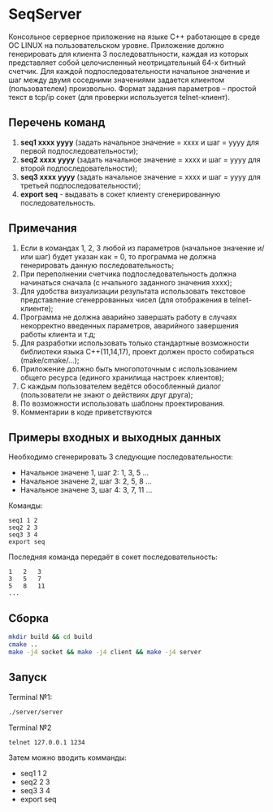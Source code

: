 # SeqServer
 
Консольное серверное приложение на языке С++ работающее в среде ОС LINUX на пользовательском уровне. Приложение должно генерировать для клиента 3 последоватльности, каждая из которых представляет собой целочисленный неотрицательный 64-х битный счетчик. Для каждой подпоследовательности начальное значение и шаг между двумя соседними значениями задается клиентом (пользователем) произвольно.
Формат задания параметров – простой текст в tcp/ip сокет (для проверки используется telnet-клиент).

## Перечень команд
 
1. **seq1 xxxx yyyy**  (задать начальное значение = xxxx и шаг = yyyy для первой подпоследовательности);
1. **seq2 xxxx yyyy**  (задать начальное значение = xxxx и шаг = yyyy для второй подпоследовательности);
1. **seq3 xxxx yyyy**  (задать начальное значение = xxxx и шаг = yyyy для третьей подпоследовательности);
1. **export seq** - выдавать в сокет клиенту сгенерированную последовательность.

## Примечания
 
1. Если в командах 1, 2, 3 любой из параметров (начальное значение и/или шаг) будет указан как = 0, то программа не должна генерировать данную последовательность;
1. При переполнении счетчика подпоследовательность должна начинаться сначала (с нчального заданного значения xxxx);
1. Для удобства визуализации результата использовать текстовое представление сгенеррованных чисел (для отображения в telnet-клиенте);
1. Программа не должна аварийно завершать работу в случаях некорректно введенных параметров, аварийного завершения работы клиента и т.д;
1. Для разработки использовать только стандартные возможности библиотеки языка C++(11,14,17), проект должен просто собираться (make/cmake/...);
1. Приложение должно быть многопоточным с использованием общего ресурса (единого хранилища настроек клиентов);
1. С каждым пользователем ведётся обособленный диалог (пользователи не знают о действиях друг друга);
1. По возможности использовать шаблоны проектирования.
1. Комментарии в коде приветствуются

## Примеры входных и выходных данных
Необходимо сгенерировать 3 следующие последовательности:
* Начальное значене 1, шаг 2: 1, 3, 5 …
* Начальное значене 2, шаг 3: 2, 5, 8 …
* Начальное значене 3, шаг 4: 3, 7, 11 …

Команды:

	seq1 1 2
	seq2 2 3
	seq3 3 4
	export seq

Последняя команда передаёт в сокет последовательность:

	1	2	3
	3	5	7
	5	8	11
	...

## Сборка

  ```bash
  mkdir build && cd build
  cmake ..
  make -j4 socket && make -j4 client && make -j4 server
  ```

## Запуск

Terminal №1: 
```bash
./server/server
```

Terminal №2
```bash 
telnet 127.0.0.1 1234
```
Затем можно вводить комманды:
* seq1 1 2
* seq2 2 3
* seq3 3 4
* export seq